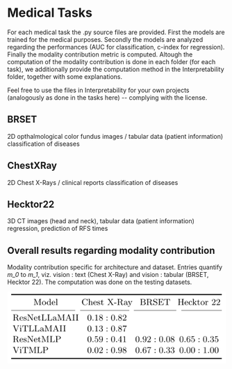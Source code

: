 # Medical Tasks
For each medical task the .py source files are provided.
First the models are trained for the medical purposes. Secondly the models are analyzed regarding the performances (AUC for classification, c-index for regression). Finally the modality contribution metric is computed.
Altough the computation of the modality contribution is done in each folder (for each task),
we additionally provide the computation method in the Interpretability folder, 
together with some explanations.

Feel free to use the files in Interpretability for your own projects (analogously as done in the tasks here) -- complying with the license.

## BRSET
2D opthalmological color fundus images / tabular data (patient information)
classification of diseases

## ChestXRay
2D Chest X-Rays / clinical reports
classification of diseases

## Hecktor22
3D CT images (head and neck), tabular data (patient information)
regression, prediction of RFS times

## Overall results regarding modality contribution
Modality contribution specific for architecture and dataset. Entries quantify *m_0* to *m_1*, viz. vision : text (Chest X-Ray) and vision : tabular (BRSET, Hecktor 22). The computation was done on the testing datasets.

![img](mc_all.png "mc_all")
